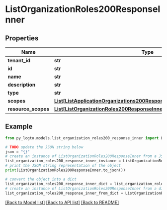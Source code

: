 # ListOrganizationRoles200ResponseInner


## Properties

Name | Type | Description | Notes
------------ | ------------- | ------------- | -------------
**tenant_id** | **str** |  | 
**id** | **str** |  | 
**name** | **str** |  | 
**description** | **str** |  | 
**type** | **str** |  | 
**scopes** | [**List[ListApplicationOrganizations200ResponseInnerOrganizationRolesInner]**](ListApplicationOrganizations200ResponseInnerOrganizationRolesInner.md) |  | 
**resource_scopes** | [**List[ListOrganizationRoles200ResponseInnerResourceScopesInner]**](ListOrganizationRoles200ResponseInnerResourceScopesInner.md) |  | 

## Example

```python
from py_logto.models.list_organization_roles200_response_inner import ListOrganizationRoles200ResponseInner

# TODO update the JSON string below
json = "{}"
# create an instance of ListOrganizationRoles200ResponseInner from a JSON string
list_organization_roles200_response_inner_instance = ListOrganizationRoles200ResponseInner.from_json(json)
# print the JSON string representation of the object
print(ListOrganizationRoles200ResponseInner.to_json())

# convert the object into a dict
list_organization_roles200_response_inner_dict = list_organization_roles200_response_inner_instance.to_dict()
# create an instance of ListOrganizationRoles200ResponseInner from a dict
list_organization_roles200_response_inner_from_dict = ListOrganizationRoles200ResponseInner.from_dict(list_organization_roles200_response_inner_dict)
```
[[Back to Model list]](../README.md#documentation-for-models) [[Back to API list]](../README.md#documentation-for-api-endpoints) [[Back to README]](../README.md)


